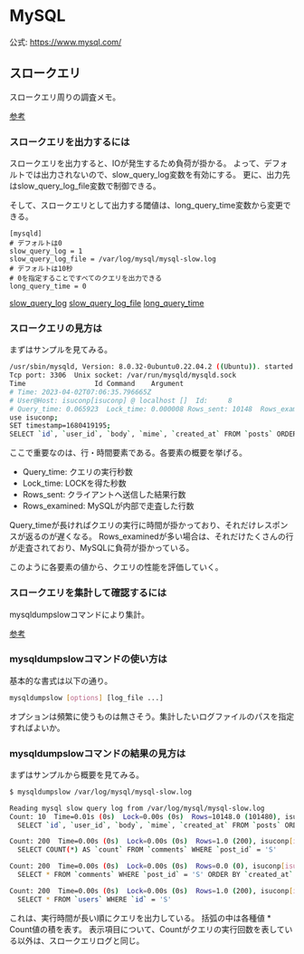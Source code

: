 # MySQL

公式: https://www.mysql.com/

## スロークエリ

スロークエリ周りの調査メモ。

[参考](https://dev.mysql.com/doc/refman/8.0/en/slow-query-log.html)

### スロークエリを出力するには

スロークエリを出力すると、IOが発生するため負荷が掛かる。
よって、デフォルトでは出力されないので、slow_query_log変数を有効にする。
更に、出力先はslow_query_log_file変数で制御できる。

そして、スロークエリとして出力する閾値は、long_query_time変数から変更できる。

```
[mysqld]
# デフォルトは0
slow_query_log = 1
slow_query_log_file = /var/log/mysql/mysql-slow.log
# デフォルトは10秒
# 0を指定することですべてのクエリを出力できる
long_query_time = 0
```

[slow_query_log](https://dev.mysql.com/doc/refman/8.0/en/server-system-variables.html#sysvar_slow_query_log)
[slow_query_log_file](https://dev.mysql.com/doc/refman/8.0/en/server-system-variables.html#sysvar_slow_query_log_file)
[long_query_time](https://dev.mysql.com/doc/refman/8.0/en/server-system-variables.html#sysvar_long_query_time)

### スロークエリの見方は

まずはサンプルを見てみる。

```bash
/usr/sbin/mysqld, Version: 8.0.32-0ubuntu0.22.04.2 ((Ubuntu)). started with:
Tcp port: 3306  Unix socket: /var/run/mysqld/mysqld.sock
Time                 Id Command    Argument
# Time: 2023-04-02T07:06:35.796665Z
# User@Host: isuconp[isuconp] @ localhost []  Id:     8
# Query_time: 0.065923  Lock_time: 0.000008 Rows_sent: 10148  Rows_examined: 20296
use isuconp;
SET timestamp=1680419195;
SELECT `id`, `user_id`, `body`, `mime`, `created_at` FROM `posts` ORDER BY `created_at` DESC;
```

ここで重要なのは、行・時間要素である。各要素の概要を挙げる。

* Query_time: クエリの実行秒数
* Lock_time: LOCKを得た秒数
* Rows_sent: クライアントへ送信した結果行数
* Rows_examined: MySQLが内部で走査した行数

Query_timeが長ければクエリの実行に時間が掛かっており、それだけレスポンスが返るのが遅くなる。
Rows_examinedが多い場合は、それだけたくさんの行が走査されており、MySQLに負荷が掛かっている。

このように各要素の値から、クエリの性能を評価していく。

### スロークエリを集計して確認するには

mysqldumpslowコマンドにより集計。

[参考](https://dev.mysql.com/doc/refman/8.0/en/mysqldumpslow.html)

### mysqldumpslowコマンドの使い方は

基本的な書式は以下の通り。

```bash
mysqldumpslow [options] [log_file ...]
```

オプションは頻繁に使うものは無さそう。集計したいログファイルのパスを指定すればよいか。

### mysqldumpslowコマンドの結果の見方は

まずはサンプルから概要を見てみる。

```bash
$ mysqldumpslow /var/log/mysql/mysql-slow.log

Reading mysql slow query log from /var/log/mysql/mysql-slow.log
Count: 10  Time=0.01s (0s)  Lock=0.00s (0s)  Rows=10148.0 (101480), isuconp[isuconp]@localhost
  SELECT `id`, `user_id`, `body`, `mime`, `created_at` FROM `posts` ORDER BY `created_at` DESC

Count: 200  Time=0.00s (0s)  Lock=0.00s (0s)  Rows=1.0 (200), isuconp[isuconp]@localhost
  SELECT COUNT(*) AS `count` FROM `comments` WHERE `post_id` = 'S'

Count: 200  Time=0.00s (0s)  Lock=0.00s (0s)  Rows=0.0 (0), isuconp[isuconp]@localhost
  SELECT * FROM `comments` WHERE `post_id` = 'S' ORDER BY `created_at` DESC LIMIT N

Count: 200  Time=0.00s (0s)  Lock=0.00s (0s)  Rows=1.0 (200), isuconp[isuconp]@localhost
  SELECT * FROM `users` WHERE `id` = 'S'
```

これは、実行時間が長い順にクエリを出力している。
括弧の中は各種値 * Count値の積を表す。
表示項目について、Countがクエリの実行回数を表している以外は、スロークエリログと同じ。
